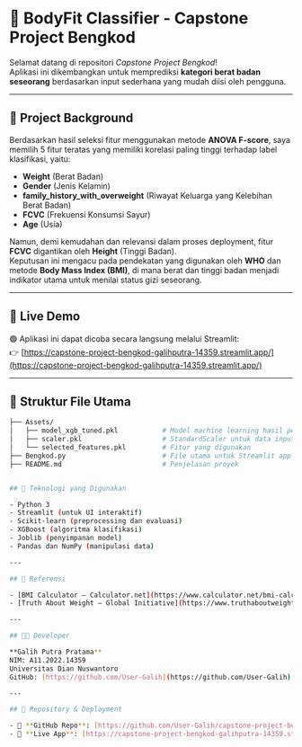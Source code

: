 # 💪 BodyFit Classifier - Capstone Project Bengkod

Selamat datang di repositori *Capstone Project Bengkod*!  
Aplikasi ini dikembangkan untuk memprediksi **kategori berat badan seseorang** berdasarkan input sederhana yang mudah diisi oleh pengguna.

---

## 📘 Project Background

Berdasarkan hasil seleksi fitur menggunakan metode **ANOVA F-score**, saya memilih 5 fitur teratas yang memiliki korelasi paling tinggi terhadap label klasifikasi, yaitu:

- **Weight** (Berat Badan)  
- **Gender** (Jenis Kelamin)  
- **family_history_with_overweight** (Riwayat Keluarga yang Kelebihan Berat Badan)  
- **FCVC** (Frekuensi Konsumsi Sayur)  
- **Age** (Usia)  

Namun, demi kemudahan dan relevansi dalam proses deployment, fitur **FCVC** digantikan oleh **Height** (Tinggi Badan).  
Keputusan ini mengacu pada pendekatan yang digunakan oleh **WHO** dan metode **Body Mass Index (BMI)**, di mana berat dan tinggi badan menjadi indikator utama untuk menilai status gizi seseorang.

---

## 🚀 Live Demo

🟢 Aplikasi ini dapat dicoba secara langsung melalui Streamlit:  
👉 [https://capstone-project-bengkod-galihputra-14359.streamlit.app/](https://capstone-project-bengkod-galihputra-14359.streamlit.app/)

---

## 📂 Struktur File Utama

```bash
├── Assets/
│   ├── model_xgb_tuned.pkl           # Model machine learning hasil pelatihan
│   ├── scaler.pkl                    # StandardScaler untuk data input
│   └── selected_features.pkl         # Fitur yang digunakan
├── Bengkod.py                        # File utama untuk Streamlit app
├── README.md                         # Penjelasan proyek


## 🧠 Teknologi yang Digunakan

- Python 3
- Streamlit (untuk UI interaktif)
- Scikit-learn (preprocessing dan evaluasi)
- XGBoost (algoritma klasifikasi)
- Joblib (penyimpanan model)
- Pandas dan NumPy (manipulasi data)

---

## 🔗 Referensi

- [BMI Calculator – Calculator.net](https://www.calculator.net/bmi-calculator.html)  
- [Truth About Weight – Global Initiative](https://www.truthaboutweight.global/)

---

## 👨‍💻 Developer

**Galih Putra Pratama**  
NIM: A11.2022.14359  
Universitas Dian Nuswantoro  
GitHub: [https://github.com/User-Galih](https://github.com/User-Galih)

---

## 📎 Repository & Deployment

- 🔗 **GitHub Repo**: [https://github.com/User-Galih/capstone-project-bengkod/](https://github.com/User-Galih/capstone-project-bengkod/)
- 🚀 **Live App**: [https://capstone-project-bengkod-galihputra-14359.streamlit.app/](https://capstone-project-bengkod-galihputra-14359.streamlit.app/)
